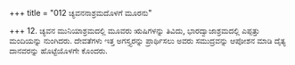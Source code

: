 +++
title = "012 ಚ್ಯವನನಾಶ್ರಮದೊಳಗೆ ಮೂರನು"

+++
12. ಚ್ಯವನ ಮುನಿಯಾಶ್ರಮದಲ್ಲಿ ಮೂವರು ಋಷಿಗಳನ್ನು ತಿವಿದು, ಭಾರದ್ವಾಜಾಶ್ರಮದಲ್ಲಿ ಎಪ್ಪತ್ತು ಮಂದಿಯನ್ನು ನುಂಗಿದರು. ದೇವತೆಗಳು ಇತ್ತ ಅಗಸ್ತ್ಯರನ್ನು ಪ್ರಾರ್ಥಿಸಲು ಅವರು ಸಮುದ್ರವನ್ನು ಆಪೋಶನ ಮಾಡಿ ದೈತ್ಯ ದಾನವರನ್ನು ಹೊಟ್ಟೆಯೊಳಗೇ ಕೊಂದರು.